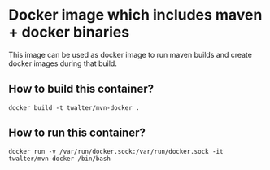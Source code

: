 # Docker image which includes maven + docker binaries
This image can be used as docker image to run maven builds and create docker images during that build.

## How to build this container?
```
docker build -t twalter/mvn-docker .
```

## How to run this container?
```
docker run -v /var/run/docker.sock:/var/run/docker.sock -it twalter/mvn-docker /bin/bash
```
